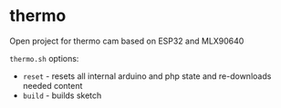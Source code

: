 # thermo
Open project for thermo cam based on ESP32 and MLX90640

`thermo.sh` options:
 - `reset` - resets all internal arduino and php state and re-downloads needed content
 - `build` - builds sketch


